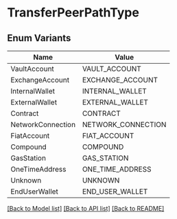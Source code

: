 # TransferPeerPathType

## Enum Variants

| Name | Value |
|---- | -----|
| VaultAccount | VAULT_ACCOUNT |
| ExchangeAccount | EXCHANGE_ACCOUNT |
| InternalWallet | INTERNAL_WALLET |
| ExternalWallet | EXTERNAL_WALLET |
| Contract | CONTRACT |
| NetworkConnection | NETWORK_CONNECTION |
| FiatAccount | FIAT_ACCOUNT |
| Compound | COMPOUND |
| GasStation | GAS_STATION |
| OneTimeAddress | ONE_TIME_ADDRESS |
| Unknown | UNKNOWN |
| EndUserWallet | END_USER_WALLET |


[[Back to Model list]](../README.md#documentation-for-models) [[Back to API list]](../README.md#documentation-for-api-endpoints) [[Back to README]](../README.md)


